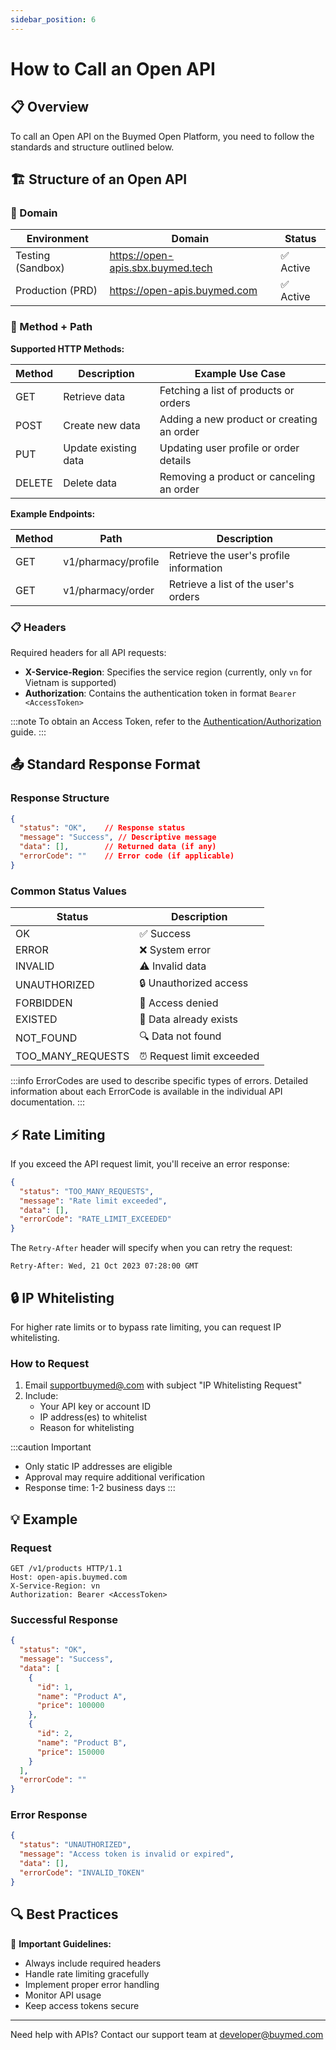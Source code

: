 ```yaml
---
sidebar_position: 6
---
```


# How to Call an Open API


## 📋 Overview

To call an Open API on the Buymed Open Platform, you need to follow the standards and structure outlined below.

## 🏗️ Structure of an Open API

### 🔗 Domain

| Environment | Domain | Status |
|------------|---------|---------|
| Testing (Sandbox) | https://open-apis.sbx.buymed.tech | ✅ Active |
| Production (PRD) | https://open-apis.buymed.com | ✅ Active |

### 📡 Method + Path

**Supported HTTP Methods:**

| Method | Description | Example Use Case |
|--------|-------------|-----------------|
| GET | Retrieve data | Fetching a list of products or orders |
| POST | Create new data | Adding a new product or creating an order |
| PUT | Update existing data | Updating user profile or order details |
| DELETE | Delete data | Removing a product or canceling an order |

**Example Endpoints:**

| Method | Path | Description |
|--------|------|-------------|
| GET | v1/pharmacy/profile | Retrieve the user's profile information |
| GET | v1/pharmacy/order | Retrieve a list of the user's orders |

### 📋 Headers

Required headers for all API requests:
- **X-Service-Region**: Specifies the service region (currently, only `vn` for Vietnam is supported)
- **Authorization**: Contains the authentication token in format `Bearer <AccessToken>`

:::note
To obtain an Access Token, refer to the [Authentication/Authorization](./authentication) guide.
:::

## 📤 Standard Response Format

### Response Structure
```json
{
  "status": "OK",    // Response status
  "message": "Success", // Descriptive message
  "data": [],        // Returned data (if any)
  "errorCode": ""    // Error code (if applicable)
}
```

### Common Status Values

| Status | Description |
|--------|-------------|
| OK | ✅ Success |
| ERROR | ❌ System error |
| INVALID | ⚠️ Invalid data |
| UNAUTHORIZED | 🔒 Unauthorized access |
| FORBIDDEN | 🚫 Access denied |
| EXISTED | 📝 Data already exists |
| NOT_FOUND | 🔍 Data not found |
| TOO_MANY_REQUESTS | ⏰ Request limit exceeded |

:::info
ErrorCodes are used to describe specific types of errors. Detailed information about each ErrorCode is available in the individual API documentation.
:::

## ⚡ Rate Limiting

If you exceed the API request limit, you'll receive an error response:

```json
{
  "status": "TOO_MANY_REQUESTS",
  "message": "Rate limit exceeded",
  "data": [],
  "errorCode": "RATE_LIMIT_EXCEEDED"
}
```

The `Retry-After` header will specify when you can retry the request:
```
Retry-After: Wed, 21 Oct 2023 07:28:00 GMT
```

## 🔒 IP Whitelisting

For higher rate limits or to bypass rate limiting, you can request IP whitelisting.

### How to Request

1. Email [supportbuymed@.com](mailto:supportbuymed@.com) with subject "IP Whitelisting Request"
2. Include:
   - Your API key or account ID
   - IP address(es) to whitelist
   - Reason for whitelisting

:::caution Important
- Only static IP addresses are eligible
- Approval may require additional verification
- Response time: 1-2 business days
:::

## 💡 Example

### Request
```http
GET /v1/products HTTP/1.1
Host: open-apis.buymed.com
X-Service-Region: vn
Authorization: Bearer <AccessToken>
```

### Successful Response
```json
{
  "status": "OK",
  "message": "Success",
  "data": [
    {
      "id": 1,
      "name": "Product A",
      "price": 100000
    },
    {
      "id": 2,
      "name": "Product B",
      "price": 150000
    }
  ],
  "errorCode": ""
}
```

### Error Response
```json
{
  "status": "UNAUTHORIZED",
  "message": "Access token is invalid or expired",
  "data": [],
  "errorCode": "INVALID_TOKEN"
}
```

## 🔍 Best Practices

📘 **Important Guidelines:**
- Always include required headers
- Handle rate limiting gracefully
- Implement proper error handling
- Monitor API usage
- Keep access tokens secure

---

Need help with APIs? Contact our support team at [developer@buymed.com](mailto:developer@buymed.com)